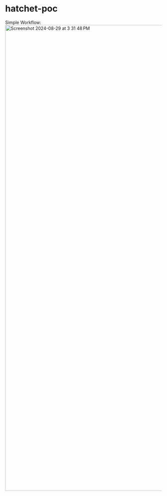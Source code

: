 # hatchet-poc

Simple Workflow:
<img width="1501" alt="Screenshot 2024-08-29 at 3 31 48 PM" src="https://github.com/user-attachments/assets/2bb4c068-5ff9-40ec-a441-8bc15f7559c2">
